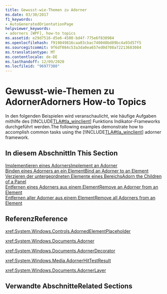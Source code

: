 ```yaml
---
title: Gewusst-wie-Themen zu Adorner
ms.date: 03/30/2017
f1_keywords:
- AutoGeneratedOrientationPage
helpviewer_keywords:
- adorners [WPF], how-to topics
ms.assetid: e29d7516-d5e6-4500-bd4f-775e6f830984
ms.openlocfilehash: f919849816caa03cbac740040bd89bc4a93d57f5
ms.sourcegitcommit: 9f6df084c53a3da0ea657ed0d708a72213683084
ms.translationtype: MT
ms.contentlocale: de-DE
ms.lasthandoff: 12/09/2020
ms.locfileid: "96977380"
---
```

# <a name="adorners-how-to-topics"></a><span data-ttu-id="0e7d5-102">Gewusst-wie-Themen zu Adorner</span><span class="sxs-lookup"><span data-stu-id="0e7d5-102">Adorners How-to Topics</span></span>
<span data-ttu-id="0e7d5-103">In den folgenden Beispielen wird veranschaulicht, wie häufige Aufgaben mithilfe des [!INCLUDE[TLA#tla_winclient](../../../includes/tlasharptla-winclient-md.md)] Funktions Indikator-Frameworks durchgeführt werden.</span><span class="sxs-lookup"><span data-stu-id="0e7d5-103">The following examples demonstrate how to accomplish common tasks using the [!INCLUDE[TLA#tla_winclient](../../../includes/tlasharptla-winclient-md.md)] adorner framework.</span></span>  
  
## <a name="in-this-section"></a><span data-ttu-id="0e7d5-104">In diesem Abschnitt</span><span class="sxs-lookup"><span data-stu-id="0e7d5-104">In This Section</span></span>  
 [<span data-ttu-id="0e7d5-105">Implementieren eines Adorners</span><span class="sxs-lookup"><span data-stu-id="0e7d5-105">Implement an Adorner</span></span>](how-to-implement-an-adorner.md)  
 [<span data-ttu-id="0e7d5-106">Binden eines Adorners an ein Element</span><span class="sxs-lookup"><span data-stu-id="0e7d5-106">Bind an Adorner to an Element</span></span>](how-to-bind-an-adorner-to-an-element.md)  
 [<span data-ttu-id="0e7d5-107">Verzieren der untergeordneten Elemente eines Bereichs</span><span class="sxs-lookup"><span data-stu-id="0e7d5-107">Adorn the Children of a Panel</span></span>](how-to-adorn-the-children-of-a-panel.md)  
 [<span data-ttu-id="0e7d5-108">Entfernen eines Adorners aus einem Element</span><span class="sxs-lookup"><span data-stu-id="0e7d5-108">Remove an Adorner from an Element</span></span>](how-to-remove-an-adorner-from-an-element.md)  
 [<span data-ttu-id="0e7d5-109">Entfernen aller Adorner aus einem Element</span><span class="sxs-lookup"><span data-stu-id="0e7d5-109">Remove all Adorners from an Element</span></span>](how-to-remove-all-adorners-from-an-element.md)  
  
## <a name="reference"></a><span data-ttu-id="0e7d5-110">Referenz</span><span class="sxs-lookup"><span data-stu-id="0e7d5-110">Reference</span></span>  
 <xref:System.Windows.Controls.AdornedElementPlaceholder>  
  
 <xref:System.Windows.Documents.Adorner>  
  
 <xref:System.Windows.Documents.AdornerDecorator>  
  
 <xref:System.Windows.Media.AdornerHitTestResult>  
  
 <xref:System.Windows.Documents.AdornerLayer>  
  
## <a name="related-sections"></a><span data-ttu-id="0e7d5-111">Verwandte Abschnitte</span><span class="sxs-lookup"><span data-stu-id="0e7d5-111">Related Sections</span></span>
